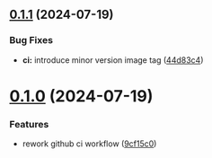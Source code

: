 ## [0.1.1](https://github.com/l4rm4nd/TraefikShaper/compare/v0.1.0...v0.1.1) (2024-07-19)


### Bug Fixes

* **ci:** introduce minor version image tag ([44d83c4](https://github.com/l4rm4nd/TraefikShaper/commit/44d83c40d69158edaa352bdd3cc24281d56ea34f))



# [0.1.0](https://github.com/l4rm4nd/TraefikShaper/compare/9cf15c0ebcf2721054f9491f70a349a395fe5c8a...v0.1.0) (2024-07-19)


### Features

* rework github ci workflow ([9cf15c0](https://github.com/l4rm4nd/TraefikShaper/commit/9cf15c0ebcf2721054f9491f70a349a395fe5c8a))



